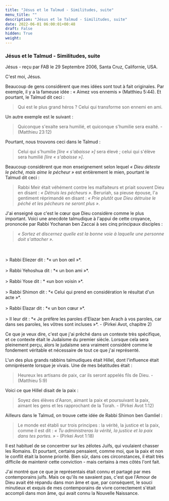 ```yaml
---
title: "Jésus et le Talmud - Similitudes, suite"
menu_title: ""
description: "Jésus et le Talmud - Similitudes, suite"
date: 2022-06-01 06:00:01+00:48
draft: False
hidden: True
weight:
---
```

### Jésus et le Talmud - Similitudes, suite

Jésus - reçu par FAB le 29 Septembre 2006, Santa Cruz, Californie, USA.

C'est moi, Jésus.

Beaucoup de gens considèrent que mes idées sont tout à fait originales. Par exemple, il y a la fameuse idée : « Aimez vos ennemis » (Matthieu 5:44). Et pourtant, le Talmud dit ceci :

> Qui est le plus grand héros ? Celui qui transforme son ennemi en ami.

Un autre exemple est le suivant :

> Quiconque s'exalte sera humilié, et quiconque s'humilie sera exalté. - (Matthieu 23:12)

Pourtant, nous trouvons ceci dans le Talmud :

> Celui qui s'humilie *[lire « s'abaisse »]* sera élevé ; celui qui s'élève sera humilié *[lire « s'abaisse »]*.

Beaucoup considèrent que mon enseignement selon lequel *« Dieu déteste le péché, mais aime le pécheur »* est entièrement le mien, pourtant le Talmud dit ceci :

> Rabbi Meir était véhément contre les malfaiteurs et priait souvent Dieu en disant : *« Détruis les pécheurs »*. Beruriah, sa pieuse épouse, l'a gentiment réprimandé en disant : *« Prie plutôt que Dieu détruise le péché et les pécheurs ne seront plus »*.

J'ai enseigné que c'est le cœur que Dieu considère comme le plus important. Voici une anecdote talmudique à l'appui de cette croyance, prononcée par Rabbi Yochanan ben Zaccai à ses cinq principaux disciples :

> *« Sortez et discernez quelle est la bonne voie à laquelle une personne doit s'attacher »*.
<br>
<br>
> Rabbi Eliezer dit : *« un bon œil »*.
<br>
<br>
> Rabbi Yehoshua dit : *« un bon ami »*.
<br>
<br>
> Rabbi Yose dit : * «un bon voisin »*.
<br>
<br>
> Rabbi Shimon dit : *« Celui qui prend en considération le résultat d'un acte »*.
<br>
<br>
> Rabbi Elazar dit : *« un bon cœur »*.
<br>
<br>
> Il leur dit : *« Je préfère les paroles d'Elazar ben Arach à vos paroles, car dans ses paroles, les vôtres sont incluses »*. - (Pirkei Avot, chapitre 2)

Ce que je veux dire, c'est que j'ai prêché dans un contexte très spécifique, et ce contexte était le Judaïsme du premier siècle. Lorsque cela sera pleinement perçu, alors le judaïsme sera vraiment considéré comme le fondement véritable et nécessaire de tout ce que j'ai représenté.

L'un des plus grands rabbins talmudiques était Hillel, dont l'influence était omniprésente lorsque je vivais. Une de mes béatitudes était :

> Heureux les artisans de paix, car ils seront appelés fils de Dieu. - (Matthieu 5:9)

Voici ce que Hillel disait de la paix :

> Soyez des élèves d'Aaron, aimant la paix et poursuivant la paix, aimant les gens et les rapprochant de la Torah. - (Pirkei Avot 1:12)

Ailleurs dans le Talmud, on trouve cette idée de Rabbi Shimon ben Gamliel :

> Le monde est établi sur trois principes : la vérité, la justice et la paix, comme il est dit : *« Tu administreras la vérité, la justice et la paix dans tes portes. »* - (Pirkei Avot 1:18)

Il est habituel de se concentrer sur les zélotes Juifs, qui voulaient chasser les Romains. Et pourtant, certains pensaient, comme moi, que la paix et non le conflit était la bonne priorité. Bien sûr, dans ces circonstances, il était très difficile de maintenir cette conviction - mais certains à mes côtés l'ont fait.

J'ai montré que ce que je représentais était connu et partagé par mes contemporains juifs. Mais ce qu'ils ne savaient pas, c'est que l'Amour de Dieu avait été répandu dans mon âme et que, par conséquent, le souci minutieux et exquis de mes contemporains de vivre correctement s'était accompli dans mon âme, qui avait connu la Nouvelle Naissance.
